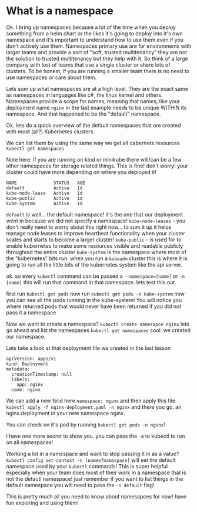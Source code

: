 # What is a namespace

Ok. I bring up namespaces because a lot of the time when you deploy something from a helm chart or the likes it's going to deploy into it's own namespace and it's important to understand how to use them even if you don't actively use them. Namespaces primary use are for environments with larger teams and provide a sort of "soft, trusted multitenancy" they are not the solution to trusted multitenancy but they help with it. So think of a large company with lost of teams that use a single cluster or share lots of clusters. To be honest, if you are running a smaller team there is no need to use namespaces or care about them.

Lets sum up what namespaces are at a high level, They are the exact same as namespaces in languages like c#, the linux kernel and others. Namespaces provide a scope for names, meaning that names, like your deployment name `nginx` in the last example needs to be unique WITHIN its namespace. And that happened to be the "default" namespace.

Ok. lets do a quick overview of the default namespaces that are created with most (all?) Kubernetes clusters.

We can list them by using the same way we get all cabernets resources `kubectl get namespaces`

Note here: if you are running on kind or minikube there will/can be a few other namespaces for storage related things. This is fine! don't worry! your cluster could have more depending on where you deployed it!

```
NAME              STATUS   AGE
default           Active   1d
kube-node-lease   Active   1d
kube-public       Active   1d
kube-system       Active   1d
```

`default` is well... the default namespace! it's the one that our deployment went in because we did not specify a namespace!
`kube-node-leases` - you don't really need to worry about this right now... to sum it up it helps manage node leases to improve heartbeat functionality when your cluster scales and starts to become a larger cluster!
`kube-public` - is used for to enable kubernetes to make some resources visible and readable publicly throughout the entire cluster
`kube-system` is the namespace where most of the "kubernetes" bits run. when you run a `kubeadm` cluster this is where it is going to run all the little bits of the kubernetes system like the api server.

ok. so every `kubectl` command can be passed a `--namespace=[name]` or `-n [name]` this will run that command in that namespace. lets test this out.

first run `kubectl get pods`
now run `kubectl get pods -n kube-system`
now you can see all the pods running in the kube-system! You will notice you where returned pods that would never have been returned if you did not pass it a namespace

Now we want to create a namespace? `kubectl create namesapce nginx` lets go ahead and list the namespaces `kubectl get namespaces`
cool. we created our namespace.

Lets take a look at that deployment file we created in the last lesson

```
apiVersion: apps/v1
kind: Deployment
metadata:
  creationTimestamp: null
  labels:
    app: nginx
  name: nginx
```

We can add a new felid here `namespace: nginx` and then apply this file `kubectl apply -f nginx-deployment.yaml -n nginx` and there you go. an nginx deployment in your new namespace nginx.

You can check on it's pod by running `kubectl get pods -n nginx`!

I have one more secret to show you. you can pass the `-A` to kubectl to run on all namespaces!

Working a lot in a namespace and want to stop passing it in as a value? `kubectl config set-context -n [nameofnamespase]` will set the default namespace used by your `kubectl` commands! This is super helpful expecially when your team does most of their work in a namespace that is not the defautl namespace! just remember if you want to list things in the default namespace you will need to pass the `-n default` flag!

This is pretty much all you need to know about namesapces for now! have fun exploring and using them!